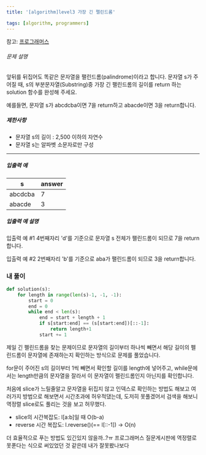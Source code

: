 ```yaml
---
title: '[algorithm]level3 가장 긴 펠린드롬'

tags: [algorithm, programmers]
---
```


참고: [프로그래머스](https://programmers.co.kr/learn/courses/30/lessons/12904)

###### 문제 설명

앞뒤를 뒤집어도 똑같은 문자열을 팰린드롬(palindrome)이라고 합니다.
문자열 s가 주어질 때, s의 부분문자열(Substring)중 가장 긴 팰린드롬의 길이를 return 하는 solution 함수를 완성해 주세요.

예를들면, 문자열 s가 abcdcba이면 7을 return하고 abacde이면 3을 return합니다.

##### 제한사항

- 문자열 s의 길이 : 2,500 이하의 자연수
- 문자열 s는 알파벳 소문자로만 구성

---

##### 입출력 예

| s       | answer |
| ------- | ------ |
| abcdcba | 7      |
| abacde  | 3      |

##### 입출력 예 설명

입출력 예 #1
4번째자리 'd'를 기준으로 문자열 s 전체가 팰린드롬이 되므로 7을 return합니다.

입출력 예 #2
2번째자리 'b'를 기준으로 aba가 팰린드롬이 되므로 3을 return합니다.

### 내 풀이

```python
def solution(s):
    for length in range(len(s)-1, -1, -1):
        start = 0
        end = 0
        while end < len(s):
            end = start + length + 1
            if s[start:end] == (s[start:end])[::-1]:
                return length+1
            start += 1
```

제일 긴 펠린드롬을 찾는 문제이므로 문자열의 길이부터 하나씩 빼면서 해당 길이의 펠린드롬이 문자열에 존재하는지 확인하는 방식으로 문제를 풀었습니다.

for문이 주어진 s의 길이부터 1씩 빼면서 확인할 길이를 length에 넣어주고, while문에서는 length만큼의 문자열을 잘라서 이 문자열이 펠린드롬인지 아닌지를 확인합니다.

처음에 slice가 느릴줄알고 문자열을 뒤집지 않고 인덱스로 확인하는 방법도 해보고 여러가지 방법으로 해보면서 시간초과에 허우적댔는데, 도저히 못풀겠어서 검색을 해보니 역정렬 slice로도 풀리는 것을 보고 허무했다.

- slice의 시간복잡도: l[a:b]일 때 O(b-a)
- reverse 시간 복잡도: l.reverse()(== l[::-1]) -> O(n)

더 효율적으로 푸는 방법도 있긴있지 않을까..?ㅠ 프로그래머스 질문게시판에 역정렬로 못푼다는 식으로 써있었던 것 같은데 내가 잘못봤나보다
